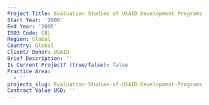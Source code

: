 ```yaml
---
Project Title: Evaluation Studies of USAID Development Programs
Start Year: '2000'
End Year: '2005'
ISO3 Code: GBL
Region: Global
Country: Global
Client/ Donor: USAID
Brief Description: ''
Is Current Project? (true/false): false
Practice Area:
  - ''
projects_slug: Evaluation-Studies-of-USAID-Development-Programs
Contract Value USD: ''
---
```

